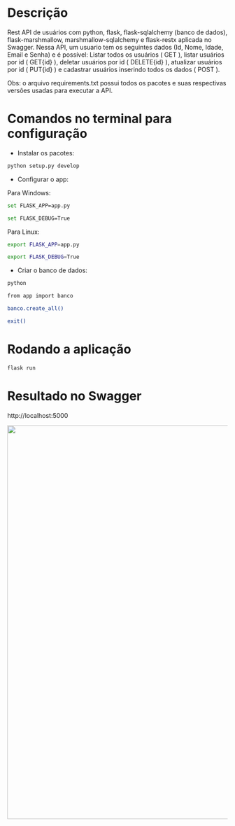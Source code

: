 # Descrição

Rest API de usuários com python, flask, flask-sqlalchemy (banco de dados), flask-marshmallow, marshmallow-sqlalchemy e flask-restx aplicada no Swagger. Nessa API, um usuario tem os seguintes dados (Id, Nome, Idade, Email e Senha) e é possível: Listar todos os usuários ( GET ), listar usuários por id ( GET{id} ), deletar usuários por id ( DELETE{id} ), atualizar usuários por id ( PUT{id} ) e cadastrar usuários inserindo todos os dados ( POST ).

Obs: o arquivo requirements.txt possui todos os pacotes e suas respectivas versões usadas para executar a API.

# Comandos no terminal para configuração

- Instalar os pacotes: 

```bash
python setup.py develop
```
- Configurar o app:

Para Windows:
```bash
set FLASK_APP=app.py 
```
```bash
set FLASK_DEBUG=True
```
Para Linux:
```bash
export FLASK_APP=app.py
```
```bash
export FLASK_DEBUG=True
```

- Criar o banco de dados:
 ```bash
 python
 ```
  ```bash
 from app import banco
 ```
  ```bash
 banco.create_all()
 ```
  ```bash
 exit()
 ```
 
 # Rodando a aplicação
  ```bash
 flask run
 ```
 # Resultado no Swagger

 http://localhost:5000
 
 <span>
     <img src="https://user-images.githubusercontent.com/85804895/135732868-01f77528-a4fe-4cd1-83d2-72771979046d.png", width=900>
</span>



